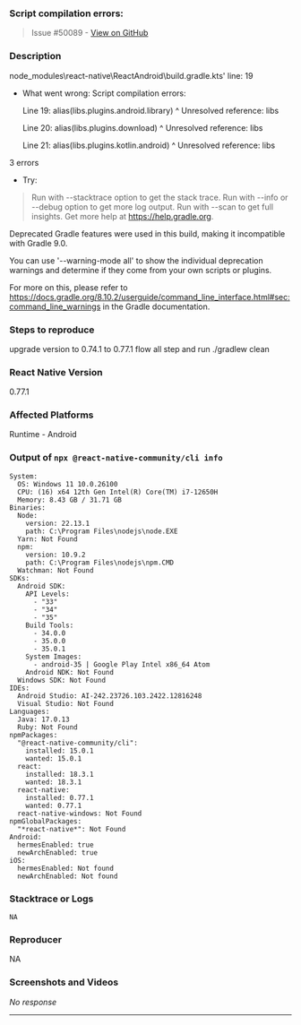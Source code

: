 
### Script compilation errors:

> Issue #50089 - [View on GitHub](https://github.com/facebook/react-native/issues/50089)

### Description

node_modules\\react-native\\ReactAndroid\\build.gradle.kts' line: 19

- What went wrong: 
  Script compilation errors:

  Line 19: alias(libs.plugins.android.library)
  ^ Unresolved reference: libs

  Line 20: alias(libs.plugins.download)
  ^ Unresolved reference: libs

  Line 21: alias(libs.plugins.kotlin.android)
  ^ Unresolved reference: libs

3 errors

- Try:

> Run with --stacktrace option to get the stack trace.
> Run with --info or --debug option to get more log output.
> Run with --scan to get full insights.
> Get more help at <https://help.gradle.org>.

Deprecated Gradle features were used in this build, making it incompatible with Gradle 9.0.

You can use '--warning-mode all' to show the individual deprecation warnings and determine if they come from your own scripts or plugins.

For more on this, please refer to <https://docs.gradle.org/8.10.2/userguide/command_line_interface.html#sec:command_line_warnings> in the Gradle documentation.

### Steps to reproduce

upgrade version to 0.74.1 to 0.77.1
flow all step and run
./gradlew clean

### React Native Version

0.77.1

### Affected Platforms

Runtime - Android

### Output of `npx @react-native-community/cli info`

```text
System:
  OS: Windows 11 10.0.26100
  CPU: (16) x64 12th Gen Intel(R) Core(TM) i7-12650H
  Memory: 8.43 GB / 31.71 GB
Binaries:
  Node:
    version: 22.13.1
    path: C:\Program Files\nodejs\node.EXE
  Yarn: Not Found
  npm:
    version: 10.9.2
    path: C:\Program Files\nodejs\npm.CMD
  Watchman: Not Found
SDKs:
  Android SDK:
    API Levels:
      - "33"
      - "34"
      - "35"
    Build Tools:
      - 34.0.0
      - 35.0.0
      - 35.0.1
    System Images:
      - android-35 | Google Play Intel x86_64 Atom
    Android NDK: Not Found
  Windows SDK: Not Found
IDEs:
  Android Studio: AI-242.23726.103.2422.12816248
  Visual Studio: Not Found
Languages:
  Java: 17.0.13
  Ruby: Not Found
npmPackages:
  "@react-native-community/cli":
    installed: 15.0.1
    wanted: 15.0.1
  react:
    installed: 18.3.1
    wanted: 18.3.1
  react-native:
    installed: 0.77.1
    wanted: 0.77.1
  react-native-windows: Not Found
npmGlobalPackages:
  "*react-native*": Not Found
Android:
  hermesEnabled: true
  newArchEnabled: true
iOS:
  hermesEnabled: Not found
  newArchEnabled: Not found
```

### Stacktrace or Logs

```text
NA
```

### Reproducer

NA

### Screenshots and Videos

*No response*

---